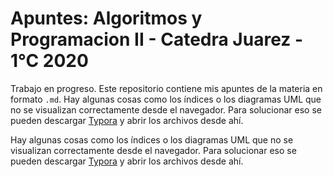 Apuntes: Algoritmos y Programacion II - Catedra Juarez - 1°C 2020
================
Trabajo en progreso. Este repositorio contiene mis apuntes de la materia en formato `.md`.
Hay algunas cosas como los índices o los diagramas UML que no se visualizan correctamente desde el navegador. Para solucionar eso se pueden descargar [Typora](https://typora.io/) y abrir los archivos desde ahí.

Hay algunas cosas como los índices o los diagramas UML que no se visualizan correctamente desde el navegador. Para solucionar eso se pueden descargar [Typora](https://typora.io/) y abrir los archivos desde ahí.